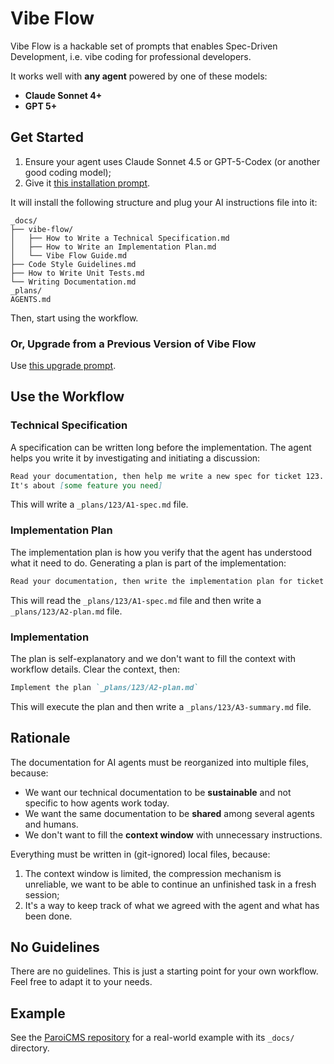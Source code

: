 # Vibe Flow

Vibe Flow is a hackable set of prompts that enables Spec-Driven Development, i.e. vibe coding for professional developers.

It works well with **any agent** powered by one of these models:

- **Claude Sonnet 4+**
- **GPT 5+**

## Get Started

1. Ensure your agent uses Claude Sonnet 4.5 or GPT-5-Codex (or another good coding model);
2. Give it [this installation prompt](https://raw.githubusercontent.com/paleo/vibe-flow/refs/heads/main/bootstrap.md).

It will install the following structure and plug your AI instructions file into it:

```text
_docs/
├── vibe-flow/
│   ├── How to Write a Technical Specification.md
│   ├── How to Write an Implementation Plan.md
│   └── Vibe Flow Guide.md
├── Code Style Guidelines.md
├── How to Write Unit Tests.md
└── Writing Documentation.md
_plans/
AGENTS.md
```

Then, start using the workflow.

### Or, Upgrade from a Previous Version of Vibe Flow

Use [this upgrade prompt](https://raw.githubusercontent.com/paleo/vibe-flow/refs/heads/main/upgrade/upgrade-to-vibe-flow.md).

## Use the Workflow

### Technical Specification

A specification can be written long before the implementation. The agent helps you write it by investigating and initiating a discussion:

```markdown
Read your documentation, then help me write a new spec for ticket 123.
It's about [some feature you need]
```

This will write a `_plans/123/A1-spec.md` file.

### Implementation Plan

The implementation plan is how you verify that the agent has understood what it need to do. Generating a plan is part of the implementation:

```markdown
Read your documentation, then write the implementation plan for ticket 123.
```

This will read the `_plans/123/A1-spec.md` file and then write a `_plans/123/A2-plan.md` file.

### Implementation

The plan is self-explanatory and we don't want to fill the context with workflow details. Clear the context, then:

```markdown
Implement the plan `_plans/123/A2-plan.md`
```

This will execute the plan and then write a `_plans/123/A3-summary.md` file.

## Rationale

The documentation for AI agents must be reorganized into multiple files, because:

- We want our technical documentation to be **sustainable** and not specific to how agents work today.
- We want the same documentation to be **shared** among several agents and humans.
- We don't want to fill the **context window** with unnecessary instructions.

Everything must be written in (git-ignored) local files, because:

1. The context window is limited, the compression mechanism is unreliable, we want to be able to continue an unfinished task in a fresh session;
2. It's a way to keep track of what we agreed with the agent and what has been done.

## No Guidelines

There are no guidelines. This is just a starting point for your own workflow. Feel free to adapt it to your needs.

## Example

See the [ParoiCMS repository](https://gitlab.com/paroi/opensource/paroicms/) for a real-world example with its `_docs/` directory.
